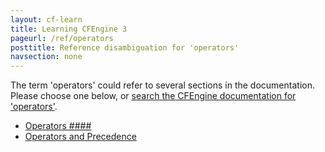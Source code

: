 ```yaml
---
layout: cf-learn
title: Learning CFEngine 3
pageurl: /ref/operators
posttitle: Reference disambiguation for 'operators'
navsection: none
---
```


The term 'operators' could refer to several sections in the documentation. Please choose one below, or
[search the CFEngine documentation for 'operators'](http://cfengine.com/docs/latest/search.html?q=operators).

- [Operators \#\#\#\#](http://cfengine.com/docs/latest/guide-glossary.html#operators-####)
- [Operators and Precedence](http://cfengine.com/docs/latest/guide-language-concepts-classes.html#operators-and-precedence)
